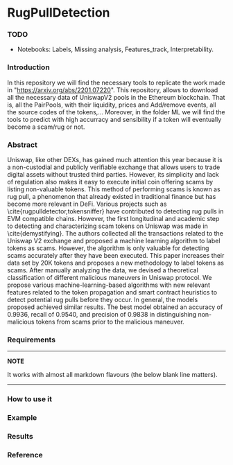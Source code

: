 # RugPullDetection


### TODO
- Notebooks: Labels, Missing analysis, Features_track, Interpretability.

### Introduction

In this repository we will find the necessary tools to replicate the work made in "https://arxiv.org/abs/2201.07220". This repository, allows to download all the necessary data of UniswapV2 pools in the Ethereum blockchain. That is, all the PairPools, with their liquidity, prices and Add/remove events, all the source codes of the tokens,...
Moreover, in the folder ML we will find the tools to predict with high accurracy and sensibility if a token will eventually become a scam/rug or not.

### Abstract

Uniswap, like other DEXs, has gained much attention this year because it is a non-custodial and publicly verifiable exchange that allows users to trade digital assets without trusted third parties. However, its simplicity and lack of regulation also makes it easy to execute initial coin offering scams by listing non-valuable tokens. This method of performing scams is known as rug pull, a phenomenon that already existed in traditional finance but has become more relevant in DeFi. Various projects such as \cite{rugpulldetector,tokensniffer}  have contributed to detecting rug pulls in EVM compatible chains. However, the first longitudinal and academic step to detecting and characterizing scam tokens on Uniswap was made in \cite{demystifying}. The authors collected all the transactions related to the Uniswap V2 exchange and proposed a machine learning algorithm to label tokens as scams. However, the algorithm is only valuable for detecting scams accurately after they have been executed. This paper increases their data set by 20K tokens and proposes a new methodology to label tokens as scams. After manually analyzing the data, we devised a theoretical classification of different malicious maneuvers in Uniswap protocol. We propose various machine-learning-based algorithms with new relevant features related to the token propagation and smart contract heuristics to detect potential rug pulls before they occur. In general, the models proposed achieved similar results. The best model obtained an accuracy of 0.9936, recall of 0.9540, and precision of 0.9838 in distinguishing  non-malicious tokens from scams prior to the malicious maneuver.

### Requirements

---
**NOTE**

It works with almost all markdown flavours (the below blank line matters).

---

### How to use it



### Example


### Results


### Reference




